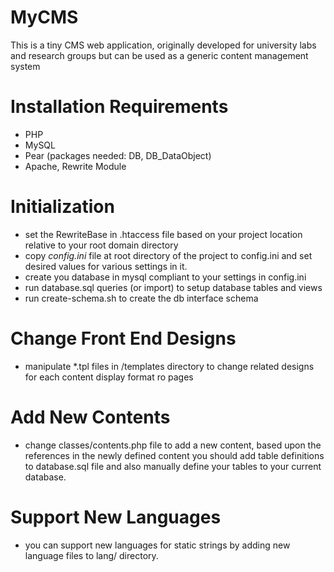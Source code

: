 MyCMS
=====

This is a tiny CMS web application, originally developed for university labs and research groups but can be used as a generic content management system


Installation Requirements
=========================

- PHP
- MySQL
- Pear (packages needed: DB, DB_DataObject)
- Apache, Rewrite Module


Initialization
==============

- set the RewriteBase in .htaccess file based on your project location relative to your root domain directory
- copy _config.ini_ file at root directory of the project to config.ini and set desired values for various settings in it.
- create you database in mysql compliant to your settings in config.ini
- run database.sql queries (or import) to setup database tables and views
- run create-schema.sh to create the db interface schema


Change Front End Designs
========================

- manipulate *.tpl files in /templates directory to change related designs for each content display format ro pages

Add New Contents
========================

- change classes/contents.php file to add a new content, based upon the references in the newly defined content you should add table definitions to database.sql file and also manually define your tables to your current database.

Support New Languages
========================

- you can support new languages for static strings by adding new language files to lang/ directory.
